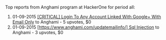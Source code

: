 Top reports from Anghami program at HackerOne for period all:

1. 01-09-2015 [[CRITICAL] Login To Any Account Linked With Google+ With Email Only](https://hackerone.com/reports/86504) to Anghami - 5 upvotes, $0
2. 01-09-2015 [[https://www.anghami.com/updatemailinfo/] Sql Injection](https://hackerone.com/reports/86468) to Anghami - 3 upvotes, $0
